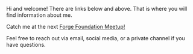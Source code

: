 Hi and welcome! There are links below and above. That is where you will find information about me. 

Catch me at the next [Forge Foundation Meetup!](https://www.meetup.com/Women-Who-Go-Utah/events/276149585/)

Feel free to reach out via email, social media, or a private channel if you have questions. 

